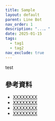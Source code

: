```yaml
---
title: Sample
layout: default
parent: Line Bot
nav_order: 1
description: "...。"
date: 2025-01-15
tags:
  - tag1
  - tag2
nav_exclude: true
---
```


test



## 參考資料
- <a target="_blank" href="">XXXXXXXX</a>
- <a target="_blank" href="">XXXXXXXX</a>
- <a target="_blank" href="">XXXXXXXX</a>
- <a target="_blank" href="">XXXXXXXX</a>